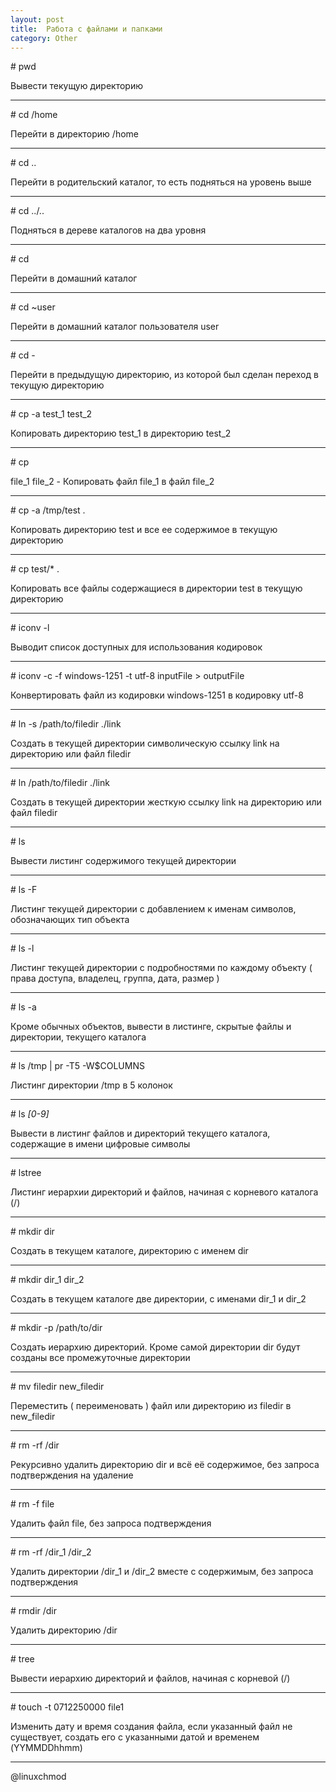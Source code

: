 ```yaml
---
layout: post
title:  Работа с файлами и папками
category: Other
---
```


\# pwd

Вывести текущую директорию

---

\# cd /home

Перейти в директорию /home

---

\# cd .. 

Перейти в родительский каталог, то есть подняться на уровень выше

---

\# cd ../..

Подняться в дереве каталогов на два уровня

---

\# cd 

Перейти в домашний каталог

---

\# cd ~user

Перейти в домашний каталог пользователя user

---

\# cd -

Перейти в предыдущую директорию, из которой был сделан переход в текущую директорию

---

\# cp -a test_1 test_2

Копировать директорию test_1 в директорию test_2

---

\# cp 

file_1 file_2 - 
Копировать файл file_1 в файл file_2

---

\# cp -a /tmp/test .

Копировать директорию test и все ее содержимое в текущую директорию

---

\# cp test/* .

Копировать все файлы содержащиеся в директории test в текущую директорию

---

\# iconv -l

Выводит список доступных для использования кодировок

---

\# iconv -c -f windows-1251 -t utf-8 inputFile > outputFile

Конвертировать файл из кодировки windows-1251 в кодировку utf-8

---

\# ln -s /path/to/filedir ./link

Создать в текущей директории символическую ссылку link на директорию или файл filedir

---

\# ln /path/to/filedir ./link

Создать в текущей директории жесткую ссылку link на директорию или файл filedir

---

\# ls

Вывести листинг содержимого текущей директории

---

\# ls -F

Листинг текущей директории с добавлением к именам символов, обозначающих тип объекта

---

\# ls -l

Листинг текущей директории с подробностями по каждому объекту ( права доступа, владелец, группа, дата, размер )

---

\# ls -a

Кроме обычных объектов, вывести в листинге, скрытые файлы и директории, текущего каталога

---

\# ls /tmp | pr -T5 -W$COLUMNS

Листинг директории /tmp в 5 колонок

---

\# ls *[0-9]*

Вывести в листинг файлов и директорий текущего каталога, содержащие в имени цифровые символы

---

\# lstree

Листинг иерархии директорий и файлов, начиная с корневого каталога (/)

---

\# mkdir dir

Создать в текущем каталоге, директорию с именем dir

---

\# mkdir dir_1 dir_2

Создать в текущем каталоге две директории, с именами dir_1 и dir_2

---

\# mkdir -p /path/to/dir

Создать иерархию директорий. Кроме самой директории dir будут созданы все промежуточные директории

---

\# mv filedir new_filedir

Переместить ( переименовать ) файл или директорию из filedir в new_filedir

---

\# rm -rf /dir

Рекурсивно удалить директорию dir и всё её содержимое, без запроса подтверждения на удаление

---

\# rm -f file

Удалить файл file, без запроса подтверждения

---

\# rm -rf /dir_1 /dir_2

Удалить директории /dir_1 и /dir_2 вместе с содержимым, без запроса подтверждения

---

\# rmdir /dir

Удалить директорию /dir

---

\# tree

Вывести иерархию директорий и файлов, начиная с корневой (/)

---

\# touch -t 0712250000 file1

Изменить дату и время создания файла, если указанный файл не существует, создать его с указанными датой и временем (YYMMDDhhmm)

---

@linuxchmod
